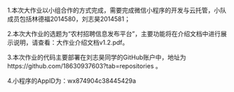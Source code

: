 1.本次大作业以小组合作的方式完成，需要完成微信小程序的开发与云托管，小队成员包括林德福2014580，刘志昊2014581；

2.本次大作业的选题为“农村招聘信息发布平台”，主要功能将在介绍文档中进行展示说明，请查看：大作业介绍文档v1.2.pdf。

3.本次作业的代码主要部署在刘志昊同学的GitHub账户中，地址为https://github.com/18630937603?tab=repositories 。

4.小程序的AppID为：wx874904c38445429a

